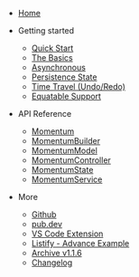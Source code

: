 - [Home](/)

- Getting started

    - [Quick Start](quick-start.md)
    - [The Basics](basics.md)
    - [Asynchronous](asynchronous.md)
    - [Persistence State](persistence.md)
    - [Time Travel (Undo/Redo)](time-travel.md)
    - [Equatable Support](equatable.md)

- API Reference

    - [Momentum](momentum.md)
    - [MomentumBuilder](momentum-builder.md)
    - [MomentumModel](momentum-model.md)
    - [MomentumController](momentum-controller.md)
    - [MomentumState](momentum-state.md)
    - [MomentumService](momentum-service.md)

- More

    - [Github](https://github.com/xamantra/momentum)
    - [pub.dev](https://pub.dev/packages/momentum)
    - [VS Code Extension](https://marketplace.visualstudio.com/items?itemName=xamantra.momentum-code)
    - [Listify - Advance Example](https://github.com/xamantra/listify)
    - [Archive v1.1.6](https://storage.googleapis.com/pub-packages/packages/momentum-1.1.6.tar.gz)
    - [Changelog](changelog.md)